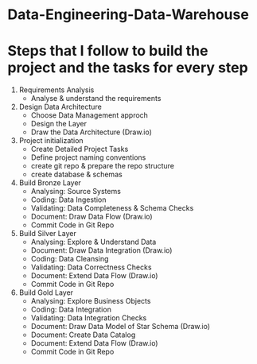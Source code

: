 # Data-Engineering-Data-Warehouse

# Steps that I follow to build the project and the tasks for every step

1. Requirements Analysis
   - Analyse & understand the requirements
2. Design Data Architecture
   - Choose Data Management approch
   - Design the Layer
   - Draw the Data Architecture (Draw.io)
3. Project initialization
   - Create Detailed Project Tasks
   - Define project naming conventions
   - create git repo & prepare the repo structure
   - create database & schemas
4. Build Bronze Layer
   - Analysing: Source Systems
   - Coding: Data Ingestion
   - Validating: Data Completeness & Schema Checks
   - Document: Draw Data Flow (Draw.io)
   - Commit Code in Git Repo
5. Build Silver Layer
   - Analysing: Explore & Understand Data
   - Document: Draw Data Integration (Draw.io)
   - Coding: Data Cleansing
   - Validating: Data Correctness Checks
   - Document: Extend Data Flow (Draw.io)
   - Commit Code in Git Repo
6. Build Gold Layer
   - Analysing: Explore Business Objects
   - Coding: Data Integration
   - Validating: Data Integration Checks
   - Document: Draw Data Model of Star Schema (Draw.io)
   - Document: Create Data Catalog
   - Document: Extend Data Flow (Draw.io)
   - Commit Code in Git Repo
